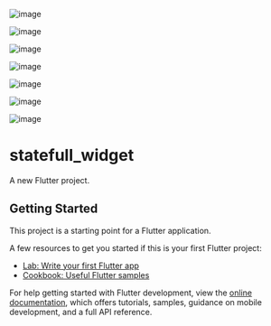 ![image](https://github.com/user-attachments/assets/bf4b2c9b-5ee8-4138-8fdf-fa11c6144a23)

![image](https://github.com/user-attachments/assets/438302db-487f-4f5a-9eed-d0d282167a1c)

![image](https://github.com/user-attachments/assets/4f41ba90-2715-4999-a6b4-6fb172d77e2d)

![image](https://github.com/user-attachments/assets/83f48899-780d-4e10-8b9c-b07a7cb9bf45)

![image](https://github.com/user-attachments/assets/e07e845e-a858-4eee-bebe-24da0bc9ab03)


![image](https://github.com/user-attachments/assets/b7a2cb49-ae0e-4140-a55d-02ca04b6f805)

![image](https://github.com/user-attachments/assets/ad42dad4-c52e-4bae-9344-e22e05f00622)


# statefull_widget

A new Flutter project.

## Getting Started

This project is a starting point for a Flutter application.

A few resources to get you started if this is your first Flutter project:

- [Lab: Write your first Flutter app](https://docs.flutter.dev/get-started/codelab)
- [Cookbook: Useful Flutter samples](https://docs.flutter.dev/cookbook)

For help getting started with Flutter development, view the
[online documentation](https://docs.flutter.dev/), which offers tutorials,
samples, guidance on mobile development, and a full API reference.
